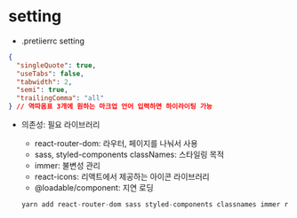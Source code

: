 # setting

- .pretiierrc setting

```json
{
  "singleQuote": true,
  "useTabs": false,
  "tabwidth": 2,
  "semi": true,
  "trailingComma": "all"
} // 역따옴표 3개에 원하는 마크업 언어 입력하면 하이라이팅 가능
```

- 의존성: 필요 라이브러리
  - react-router-dom: 라우터, 페이지를 나눠서 사용
  - sass, styled-components classNames: 스타일링 목적
  - immer: 불변성 관리
  - react-icons: 리액트에서 제공하는 아이콘 라이브러리
  - @loadable/component: 지연 로딩

  ```js
  yarn add react-router-dom sass styled-components classnames immer react-icons @loadable/component
  ```
